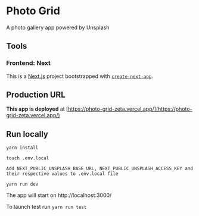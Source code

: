 # Photo Grid

A photo gallery app powered by Unsplash

## Tools

### Frontend: Next

This is a [Next.js](https://nextjs.org/) project bootstrapped with [`create-next-app`](https://github.com/vercel/next.js/tree/canary/packages/create-next-app).

## Production URL

**This app is deployed** at [https://photo-grid-zeta.vercel.app/](https://photo-grid-zeta.vercel.app/)

## Run locally

```
yarn install

touch .env.local

Add NEXT_PUBLIC_UNSPLASH_BASE_URL, NEXT_PUBLIC_UNSPLASH_ACCESS_KEY and their respective values to .env.local file

yarn run dev

```

The app will start on http://localhost:3000/

To launch test run `yarn run test`

